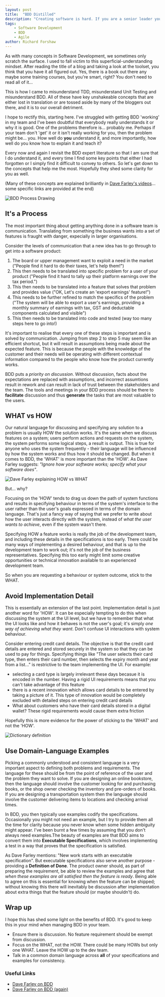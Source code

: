 ```yaml
---
layout: post
title:  "BDD Distilled"
description: "Creating software is hard. If you are a senior leader you may be using BDD... or you may **think** you are using it. Is there something you're actually missing?"
tags:
    - Software Development
    - BDD
    - Agile
author: Richard Forshaw
---
```


As with many concepts in Software Development, we sometimes only scratch the surface. I used to fall victim to this superficial-understanding mindset. After reading the title of a blog and taking a look at the toolset, you think that you have it all figured out. Yes, there is a book out there any maybe some training courses, but you're smart, right? You don't need to read all of it...

This is how I came to misunderstand TDD, misunderstand Unit Testing and misunderstand BDD. All of these have key unshakeable concepts that are either lost in translation or are tossed aside by many of the bloggers out there, and it is to our overall detriment.

I hope to rectify this, starting here. I've struggled with getting BDD 'working' in my team and I've been doubtful that everybody really understands it or why it is good. One of the problems therefore is... probably me. Perhaps if your team don't 'get' it or it isn't really working for you, then the problem might be... you. How well do **you** understand it, and more importantly, how well do you know how to explain it and teach it?

Every now and again I revisit the BDD expert literature so that I am sure that I do understand it, and every time I find some key points that either I had forgotten or I simply find it difficult to convey to others. So let's get down to the concepts that help me the most. Hopefully they shed some clarity for you as well.

(Many of these concepts are explained brilliantly in [Dave Farley's videos](https://www.youtube.com/@ModernSoftwareEngineeringYT)... some specific links are provided at the end)

![BDD Process Drawing](./images/bdd/BDD_Process.jpg)

## It's a Process

The most important thing about getting anything done in a software team is communication. Translating from something the business wants into a set of features is fraught with danger, expecially in larger organisations.

Consider the levels of communication that a new idea has to go through to get into a software product:

  1. The board or upper management want to exploit a need in the market ("People find it hard to do their taxes, let's help them!")
  1. This then needs to be translated into specific problem for a user of your product ("People find it hard to tally up their platform earnings over the tax period.")
  1. This then needs to be translated into a feature that solves that problem and provides value ("OK, Let's create an 'export earnings' feature!")
  1. This needs to be further refined to match the specifics of the problem ("The system will be able to export a user's earnings, providing a monthly summary of earnings with tax, GST and deductable components calculated and visible")
  1. This then needs to be translated into code and tested (way too many steps here to go into!)

It's important to realise that every one of these steps is important and is solved by communication. Jumping from step 2 to step 5 may seem like an efficient shortcut, but it will result in assumptions being made about the expected feature. This is because the people with the knowledge of the customer and their needs will be operating with different contextual information compared to the people who know how the product currently works.

BDD puts a _priority on discussion_. Without discussion, facts about the expectations are replaced with assumptions, and incorrect assumtions result in rework and can result in lack of trust between the stakeholders and the team. The tools and meetings in your BDD process should be there to **facilitate** discussion and thus **generate** the tasks that are most valuable to the users.

## WHAT vs HOW

Our natural language for discussing and specifying any solution to a problem is usually HOW the solution works. It's the same when we discuss features on a system; users perform actions and requests on the system, the system performs some logical steps, a result is output. This is true for anyone who uses the system frequently - their language will be influenced by how the system works and thus how it should be changed. But when it comes to BDD, the 'WHAT' is more important than the 'HOW'. As Dave Farley suggests: _"Ignore how your software works; specify what your software does"_.

![Dave Farley explaining HOW vs WHAT](./images/bdd/DaveFarleyBDDHowWhat.jpg)

But... why?

Focusing on the 'HOW' tends to drag us down the path of system functions and results in specifying behaviour in terms of the system's interface to the user rather than the user's goals expressed in terms of the domain language. That's just a fancy way of saying that we prefer to write about how the user interacts directly with the system, instead of *what the user wants to achieve*, even if the system wasn't there.

Specifying HOW a feature works is really the job of the development team, and including these details in the specifications is too early. There could be many ways of implementing a desired behaviour, and that is up to the development team to work out; it's not the job of the business representatives. Specifying this too early might limit some creative opportunities or technical innovation available to an experienced development team.

So when you are requesting a behaviour or system outcome, stick to the WHAT.

## Avoid Implementation Detail

This is essentially an extension of the last point. Implementation detail is just another word for 'HOW'. It can be especially tempting to do this when discussing the system at the UI level, but we have to remember that what the UI looks like and how it behaves is not the user's goal; it's simply _one way of achieving what they want_. Don't confuse UI interactions with system behaviour.

Consider entering credit card details. The objective is that the credit card details are entered and stored securely in the system so that they can be used to pay for things. Specifying things like "The user selects their card type, then enters their card number, then selects the expiry month and year from a list..." is restrictive to the team implementing the UI. For example:

 - selecting a card type is largely irrelevant these days becasue it is encoded in the number. Having a rigid UI requirements means that you can't take advantage of this feature
 - there is a recent innovation which allows card details to be entered by taking a picture of it. This type of innovation would be completely excluded with detailed steps on entering credit card details
 - What about customers who have their card details stored in a digital wallet? These rigid requirements would cause them extra friction

Hopefully this is more evidence for the power of sticking to the 'WHAT' and not the 'HOW'.

![Dictionary definition](./images/definition.png)

## Use Domain-Language Examples

Picking a commonly understood and consistent language is a very important aspect to defining both problems and requirements. The language for these should be from the point of reference of the user and the problem they want to solve. If you are designing an online bookstore, then the language should involve the customer looking for and purchasing books, or the shop owner checking the inventory and pre-orders of books. If you are designing a transportation system then the language should involve the customer delivering items to locations and checking arrival times.

In BDD, you then typically use examples codify the specifications. Occasionally you might not need an example, but I try to provide them all the time for clarity because you never know when some hidden ambiguity might appear. I've been burnt a few times by assuming that you don't always need examples.The beauty of examples are that BDD aims to convert them into **Executable Specifications**, which involves implementing a test in a way that proves that the specification is satisfied.

As Dave Farley mentions: "New work starts with an executable specification". But executable specifications also serve another purpose - providing a **Definition of Done**. The product owner should, as part of preparing the requirement, be able to review the examples and agree that _when these examples are all satisfied then the feature is ready_. Being able to agree on this is essential for knowing when the feature can be shipped; without knowing this there will inevitably be discussion after implementation about extra things that the feature should (or maybe shouldn't) do.

## Wrap up

I hope this has shed some light on the benefits of BDD. It's good to keep this in your mind when managing BDD in your team.

 * Ensure there is discussion. No feature requirement should be exempt from discussion.
 * Focus on the WHAT, not the HOW. There could be many HOWs but only one WHAT. Leave the HOW up to the dev team.
 * Talk in a common domain language across **all** of your specifications and examples for consistency.

### Useful Links

* [Dave Farley on BDD](https://www.youtube.com/watch?v=gXh0iUt4TXA&list=PLiHKO3t8iHjRL2G6ngTJMsK19RGADJJXj)
* [Dave Farley on BDD (again)](https://www.youtube.com/watch?v=zYj70EsD7uI)


